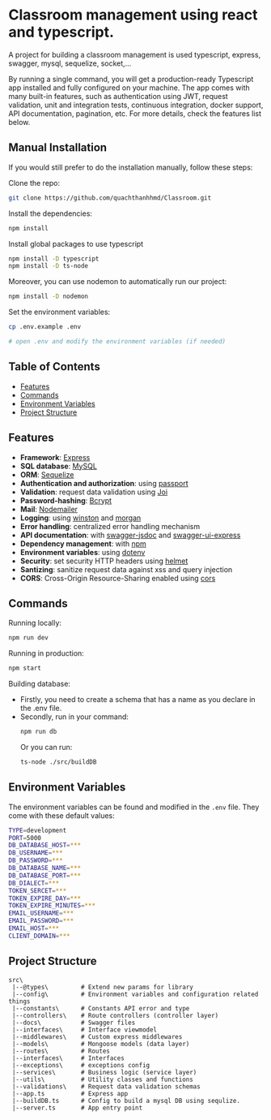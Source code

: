 # Classroom management using react and typescript.

A project for building a classroom management is used typescript, express, swagger, mysql, sequelize, socket,...

By running a single command, you will get a production-ready Typescript app installed and fully configured on your machine. The app comes with many built-in features, such as authentication using JWT, request validation, unit and integration tests, continuous integration, docker support, API documentation, pagination, etc. For more details, check the features list below.

## Manual Installation

If you would still prefer to do the installation manually, follow these steps:

Clone the repo:

```bash
git clone https://github.com/quachthanhhmd/Classroom.git
```

Install the dependencies:

```bash
npm install
```
Install global packages to use typescript
```bash
npm install -D typescript
npm install -D ts-node
```
Moreover, you can use nodemon to automatically run our project:
```bash
npm install -D nodemon
```

Set the environment variables:

```bash
cp .env.example .env

# open .env and modify the environment variables (if needed)
```    

## Table of Contents

- [Features](#features)
- [Commands](#commands)
- [Environment Variables](#environment-variables)
- [Project Structure](#project-structure)

## Features
- **Framework**: [Express](https://expressjs.com/)
- **SQL database**: [MySQL](https://www.mysql.com)
- **ORM**: [Sequelize](https://sequelize.org/master)
- **Authentication and authorization**: using [passport](http://www.passportjs.org)
- **Validation**: request data validation using [Joi](https://github.com/hapijs/joi)
- **Password-hashing**: [Bcrypt](https://www.npmjs.com/package/bcrypt)
- **Mail**: [Nodemailer](https://nodemailer.com)
- **Logging**: using [winston](https://github.com/winstonjs/winston) and [morgan](https://github.com/expressjs/morgan)
- **Error handling**: centralized error handling mechanism
- **API documentation**: with [swagger-jsdoc](https://github.com/Surnet/swagger-jsdoc) and [swagger-ui-express](https://github.com/scottie1984/swagger-ui-express)
- **Dependency management**: with [npm](https://www.npmjs.com/)
- **Environment variables**: using [dotenv](https://github.com/motdotla/dotenv)
- **Security**: set security HTTP headers using [helmet](https://helmetjs.github.io)
- **Santizing**: sanitize request data against xss and query injection
- **CORS**: Cross-Origin Resource-Sharing enabled using [cors](https://github.com/expressjs/cors)

## Commands

Running locally:

```bash
npm run dev
```

Running in production:

```bash
npm start
```

Building database:
  - Firstly, you need to create a schema that has a name as you declare in the .env file.
  - Secondly, run in your command:
    ```bash
    npm run db
    ```
    Or you can run:
    ```bash
    ts-node ./src/buildDB
    ```

## Environment Variables

The environment variables can be found and modified in the `.env` file. They come with these default values:

```bash
TYPE=development
PORT=5000
DB_DATABASE_HOST=***
DB_USERNAME=***
DB_PASSWORD=***
DB_DATABASE_NAME=***
DB_DATABASE_PORT=***
DB_DIALECT=***
TOKEN_SERCET=***
TOKEN_EXPIRE_DAY=***
TOKEN_EXPIRE_MINUTES=***
EMAIL_USERNAME=***
EMAIL_PASSWORD=***
EMAIL_HOST=***
CLIENT_DOMAIN=***
```

## Project Structure

```
src\
 |--@types\         # Extend new params for library
 |--config\         # Environment variables and configuration related things
 |--constants\      # Constants API error and type
 |--controllers\    # Route controllers (controller layer)
 |--docs\           # Swagger files
 |--interfaces\     # Interface viewmodel
 |--middlewares\    # Custom express middlewares
 |--models\         # Mongoose models (data layer)
 |--routes\         # Routes
 |--interfaces\     # Interfaces
 |--exceptions\     # exceptions config
 |--services\       # Business logic (service layer)
 |--utils\          # Utility classes and functions
 |--validations\    # Request data validation schemas
 |--app.ts          # Express app
 |--buildDB.ts      # Config to build a mysql DB using sequlize.
 |--server.ts       # App entry point
```
